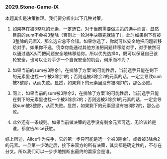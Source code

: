 ### 2029.Stone-Game-IX

本题其实是决策推理。我们要分析出以下几种对策。

1. 如果存在被3整除的元素，一定选它。对于当前需要做决策的选手而言，显然目前的sum不会被3整除（否则上一轮对手决策完就输了）。此时如果剩下有被3整除的元素X，那么选它总不会错。如果你选了，你就可以安全地把问题转移给对手。如果你不选，侥幸你能通过其他方法把问题转移给对手，对手依然可以通过选X从而把问题安全地转移给你。所以优先选择X，既可以保证自己该轮安全，也可以让对手少一个自保安全的机会，何乐而不为？

2. 如果当前的sum被3除余1，在排除了方案1的可能性后，当前选手只能在剩下的元素里也找一个被3除余1的；否则选被3除余2的元素的话，一定会导致sum被3整除，从而失败。显然，如果剩下的元素里没有被3除1的，那么必败。

3. 同上，如果当前的sum被3除余2，在排除了方案1的可能性后，当前选手只能在剩下的元素里也找一个被3除余2的；否则选被3除余1的元素的话，一定会导致sum被3整除，从而失败。显然，如果剩下的元素里没有被3除2的，那么必败。

4. 此外还有一条规则。如果当前做决策的选手没有剩余元素可选，无论该轮是谁，都宣告Alice获胜。

综上所述，Alice作为先手，它的第一步只可能是选一个被3除余1，或者被3除余2的元素。一旦第一步确定后，接下来双方的所有决策，其实都是确定性的，不存在分叉。所以我们可以一步步地推断出最终的赢家会是谁。
